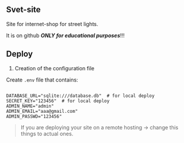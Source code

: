 
## Svet-site

Site for internet-shop for street lights.

It is on github ***ONLY for educational purposes***!!!

## Deploy

1) Creation of the configuration file

Create `.env` file that contains:

```

DATABASE_URL="sqlite:///database.db"  # for local deploy
SECRET_KEY="123456"  # for local deploy
ADMIN_NAME="admin"
ADMIN_EMAIL="aaa@gmail.com"
ADMIN_PASSWD="123456"
```

> If you are deploying your site on a remote hosting -> change this things to actual ones.
